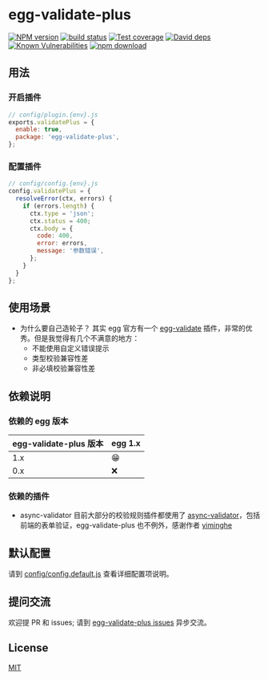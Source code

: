 # egg-validate-plus

[![NPM version][npm-image]][npm-url]
[![build status][travis-image]][travis-url]
[![Test coverage][codecov-image]][codecov-url]
[![David deps][david-image]][david-url]
[![Known Vulnerabilities][snyk-image]][snyk-url]
[![npm download][download-image]][download-url]

[npm-image]: https://img.shields.io/npm/v/egg-validate-plus.svg?style=flat-square
[npm-url]: https://npmjs.org/package/egg-validate-plus
[travis-image]: https://img.shields.io/travis/eggjs/egg-validate-plus.svg?style=flat-square
[travis-url]: https://travis-ci.org/eggjs/egg-validate-plus
[codecov-image]: https://img.shields.io/codecov/c/github/eggjs/egg-validate-plus.svg?style=flat-square
[codecov-url]: https://codecov.io/github/eggjs/egg-validate-plus?branch=master
[david-image]: https://img.shields.io/david/eggjs/egg-validate-plus.svg?style=flat-square
[david-url]: https://david-dm.org/eggjs/egg-validate-plus
[snyk-image]: https://snyk.io/test/npm/egg-validate-plus/badge.svg?style=flat-square
[snyk-url]: https://snyk.io/test/npm/egg-validate-plus
[download-image]: https://img.shields.io/npm/dm/egg-validate-plus.svg?style=flat-square
[download-url]: https://npmjs.org/package/egg-validate-plus

<!--
Description here.
-->
## 用法

### 开启插件

```js
// config/plugin.{env}.js
exports.validatePlus = {
  enable: true,
  package: 'egg-validate-plus',
};
```

### 配置插件

```js
// config/config.{env}.js
config.validatePlus = {
  resolveError(ctx, errors) {
    if (errors.length) {
      ctx.type = 'json';
      ctx.status = 400;
      ctx.body = {
        code: 400,
        error: errors,
        message: '参数错误',
      };
    }
  }
};
```

## 使用场景

- 为什么要自己造轮子？
  其实 egg 官方有一个 [egg-validate](https://github.com/eggjs/egg-validate#readme) 插件，非常的优秀。但是我觉得有几个不满意的地方：
  - 不能使用自定义错误提示
  - 类型校验兼容性差
  - 非必填校验兼容性差


## 依赖说明

### 依赖的 egg 版本

egg-validate-plus 版本 | egg 1.x
--- | ---
1.x | 😁
0.x | ❌

### 依赖的插件
- async-validator
目前大部分的校验规则插件都使用了 [async-validator](https://github.com/yiminghe/async-validator)，包括前端的表单验证，egg-validate-plus 也不例外，感谢作者 [yiminghe](https://github.com/yiminghe)


## 默认配置

请到 [config/config.default.js](config/config.default.js) 查看详细配置项说明。

## 提问交流
欢迎提 PR 和 issues;
请到 [egg-validate-plus issues](https://github.com/temool/egg-validate-plus/issues) 异步交流。

## License

[MIT](LICENSE)
